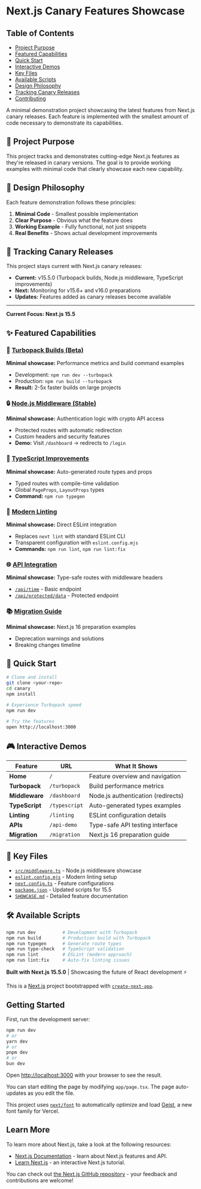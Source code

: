 # Next.js Canary Features Showcase

## Table of Contents

- [Project Purpose](#project-purpose)
- [Featured Capabilities](#featured-capabilities)
- [Quick Start](#quick-start)
- [Interactive Demos](#interactive-demos)
- [Key Files](#key-files)
- [Available Scripts](#available-scripts)
- [Design Philosophy](#design-philosophy)
- [Tracking Canary Releases](#tracking-canary-releases)
- [Contributing](#contributing)

A minimal demonstration project showcasing the latest features from Next.js canary releases. Each feature is implemented with the smallest amount of code necessary to demonstrate its capabilities.

## 🎯 Project Purpose

This project tracks and demonstrates cutting-edge Next.js features as they're released in canary versions. The goal is to provide working examples with minimal code that clearly showcase each new capability.

## 🎯 Design Philosophy

Each feature demonstration follows these principles:

1. **Minimal Code** - Smallest possible implementation
2. **Clear Purpose** - Obvious what the feature does
3. **Working Example** - Fully functional, not just snippets
4. **Real Benefits** - Shows actual development improvements

## 🔮 Tracking Canary Releases

This project stays current with Next.js canary releases:

- **Current:** v15.5.0 (Turbopack builds, Node.js middleware, TypeScript improvements)
- **Next:** Monitoring for v15.6+ and v16.0 preparations
- **Updates:** Features added as canary releases become available

---

**Current Focus: Next.js 15.5**

## ✨ Featured Capabilities

### 🚀 [Turbopack Builds (Beta)](src/app/turbopack/page.tsx)

**Minimal showcase:** Performance metrics and build command examples

- Development: `npm run dev --turbopack`
- Production: `npm run build --turbopack`
- **Result:** 2-5x faster builds on large projects

### 🔒 [Node.js Middleware (Stable)](src/middleware.ts)

**Minimal showcase:** Authentication logic with crypto API access

- Protected routes with automatic redirection
- Custom headers and security features
- **Demo:** Visit `/dashboard` → redirects to `/login`

### 📝 [TypeScript Improvements](src/app/typescript/page.tsx)

**Minimal showcase:** Auto-generated route types and props

- Typed routes with compile-time validation
- Global `PageProps`, `LayoutProps` types
- **Command:** `npm run typegen`

### 🔧 [Modern Linting](eslint.config.mjs)

**Minimal showcase:** Direct ESLint integration

- Replaces `next lint` with standard ESLint CLI
- Transparent configuration with `eslint.config.mjs`
- **Commands:** `npm run lint`, `npm run lint:fix`

### 🌐 [API Integration](src/app/api/)

**Minimal showcase:** Type-safe routes with middleware headers

- [`/api/time`](src/app/api/time/route.ts) - Basic endpoint
- [`/api/protected/data`](src/app/api/protected/data/route.ts) - Protected endpoint

### 📚 [Migration Guide](src/app/migration/page.tsx)

**Minimal showcase:** Next.js 16 preparation examples

- Deprecation warnings and solutions
- Breaking changes timeline

## 🚀 Quick Start

```bash
# Clone and install
git clone <your-repo>
cd canary
npm install

# Experience Turbopack speed
npm run dev

# Try the features
open http://localhost:3000
```

## 🎮 Interactive Demos

| Feature        | URL           | What It Shows                      |
| -------------- | ------------- | ---------------------------------- |
| **Home**       | `/`           | Feature overview and navigation    |
| **Turbopack**  | `/turbopack`  | Build performance metrics          |
| **Middleware** | `/dashboard`  | Node.js authentication (redirects) |
| **TypeScript** | `/typescript` | Auto-generated types examples      |
| **Linting**    | `/linting`    | ESLint configuration details       |
| **APIs**       | `/api-demo`   | Type-safe API testing interface    |
| **Migration**  | `/migration`  | Next.js 16 preparation guide       |

## 📁 Key Files

- [`src/middleware.ts`](src/middleware.ts) - Node.js middleware showcase
- [`eslint.config.mjs`](eslint.config.mjs) - Modern linting setup
- [`next.config.ts`](next.config.ts) - Feature configurations
- [`package.json`](package.json) - Updated scripts for 15.5
- [`SHOWCASE.md`](SHOWCASE.md) - Detailed feature documentation

## 🛠 Available Scripts

```bash
npm run dev          # Development with Turbopack
npm run build        # Production build with Turbopack
npm run typegen      # Generate route types
npm run type-check   # TypeScript validation
npm run lint         # ESLint (modern approach)
npm run lint:fix     # Auto-fix linting issues
```

**Built with Next.js 15.5.0** | Showcasing the future of React development ⚡

This is a [Next.js](https://nextjs.org) project bootstrapped with [`create-next-app`](https://nextjs.org/docs/app/api-reference/cli/create-next-app).

## Getting Started

First, run the development server:

```bash
npm run dev
# or
yarn dev
# or
pnpm dev
# or
bun dev
```

Open [http://localhost:3000](http://localhost:3000) with your browser to see the result.

You can start editing the page by modifying `app/page.tsx`. The page auto-updates as you edit the file.

This project uses [`next/font`](https://nextjs.org/docs/app/building-your-application/optimizing/fonts) to automatically optimize and load [Geist](https://vercel.com/font), a new font family for Vercel.

## Learn More

To learn more about Next.js, take a look at the following resources:

- [Next.js Documentation](https://nextjs.org/docs) - learn about Next.js features and API.
- [Learn Next.js](https://nextjs.org/learn) - an interactive Next.js tutorial.

You can check out [the Next.js GitHub repository](https://github.com/vercel/next.js) - your feedback and contributions are welcome!
